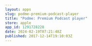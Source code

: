 ```yaml
---
layout: apps
slug: podme-premium-podcast-player
title: "Podme: Premium Podcast player"
store: apple
app_id: 1291728228
date: 2024-02-19T07:21:48Z
published: 2017-12-14T19:10:03Z
---
```

